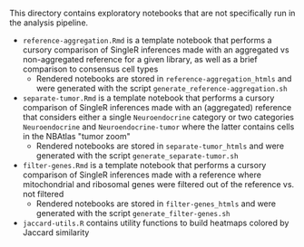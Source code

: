 This directory contains exploratory notebooks that are not specifically run in the analysis pipeline.

* `reference-aggregation.Rmd` is a template notebook that performs a cursory comparison of SingleR inferences made with an aggregated vs non-aggregated reference for a given library, as well as a brief comparison to consensus cell types
  * Rendered notebooks are stored in `reference-aggregation_htmls` and were generated with the script `generate_reference-aggregation.sh`
* `separate-tumor.Rmd` is a template notebook that performs a cursory comparison of SingleR inferences made with an (aggregated) reference that considers either a single `Neuroendocrine` category or two categories `Neuroendocrine` and `Neuroendocrine-tumor` where the latter contains cells in the NBAtlas "tumor zoom"
  * Rendered notebooks are stored in `separate-tumor_htmls` and were generated with the script `generate_separate-tumor.sh`
* `filter-genes.Rmd` is a template notebook that performs a cursory comparison of SingleR inferences made with a reference where mitochondrial and ribosomal genes were filtered out of the reference vs. not filtered
  * Rendered notebooks are stored in `filter-genes_htmls` and were generated with the script `generate_filter-genes.sh`
* `jaccard-utils.R` contains utility functions to build heatmaps colored by Jaccard similarity
